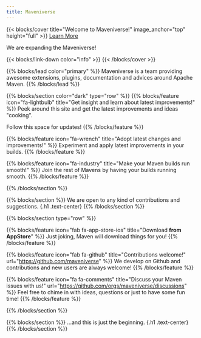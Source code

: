 ```yaml
---
title: Maveniverse
---
```


{{< blocks/cover title="Welcome to Maveniverse!" image_anchor="top" height="full" >}}
<a class="btn btn-lg btn-primary me-3 mb-4" href="/docs/">
  Learn More <i class="fas fa-arrow-alt-circle-right ms-2"></i>
</a>
<!--
<a class="btn btn-lg btn-secondary me-3 mb-4" href="https://github.com/google/docsy-example">
  Download <i class="fab fa-github ms-2 "></i>
</a>
-->
<p class="lead mt-5">We are expanding the Maveniverse!</p>
{{< blocks/link-down color="info" >}}
{{< /blocks/cover >}}


{{% blocks/lead color="primary" %}}
Maveniverse is a team providing awesome extensions, plugins, documentation and advices around Apache Maven.
{{% /blocks/lead %}}


{{% blocks/section color="dark" type="row" %}}
{{% blocks/feature icon="fa-lightbulb" title="Get insight and learn about latest improvements!" %}}
Peek around this site and get the latest improvements and ideas "cooking".

Follow this space for updates!
{{% /blocks/feature %}}


{{% blocks/feature icon="fa-wrench" title="Adopt latest changes and improvements!" %}}
Experiment and apply latest improvements in your builds.
{{% /blocks/feature %}}


{{% blocks/feature icon="fa-industry" title="Make your Maven builds run smooth!" %}}
Join the rest of Mavens by having your builds running smooth.
{{% /blocks/feature %}}


{{% /blocks/section %}}


{{% blocks/section %}}
We are open to any kind of contributions and suggestions.
{.h1 .text-center}
{{% /blocks/section %}}


{{% blocks/section type="row" %}}

{{% blocks/feature icon="fab fa-app-store-ios" title="Download **from AppStore**" %}}
Just joking, Maven will download things for you!
{{% /blocks/feature %}}

{{% blocks/feature icon="fab fa-github" title="Contributions welcome!"
    url="https://github.com/maveniverse" %}}
We develop on Github and contributions and new users are always welcome!
{{% /blocks/feature %}}

{{% blocks/feature icon="fa fa-comments" title="Discuss your Maven issues with us!"
    url="https://github.com/orgs/maveniverse/discussions" %}}
Feel free to chime in with ideas, questions or just to have some fun time!
{{% /blocks/feature %}}

{{% /blocks/section %}}


{{% blocks/section %}}
...and this is just the beginning.
{.h1 .text-center}
{{% /blocks/section %}}